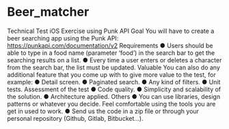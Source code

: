 # Beer_matcher
Technical Test iOS
Exercise using Punk API
Goal
You will have to create a beer searching app using the Punk API:
https://punkapi.com/documentation/v2
Requirements
● Users should be able to type in a food name (parameter ‘food’) in the search bar to get the searching results on a list.
● Every time a user enters or deletes a character from the search bar, the list must be updated.
Valuable
You can also do any additional feature that you come up with to give more value to the test, for example: ● Detail screen.
● Paginated search.
● Any kind of filters.
● Unit tests.
Assessment of the test
● Code quality.
● Simplicity and scalability of the solution. ● Architecture applied.
Others
● You can use libraries, design patterns or whatever you decide. Feel comfortable using the tools you are get in used to work.
● Send us the code in a zip file or through your personal repository (Github, Gitlab, Bitbucket...).
